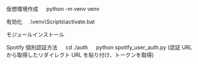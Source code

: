 仮想環境作成
　 python -m venv venv

有効化
　.\venv\Scripts\activate.bat

モジュールインストール

Spotify 個別認証方法
　 cd ./auth
　 python spotify_user_auth.py (認証 URL から取得したリダイレクト URL を貼り付け、トークンを取得)
